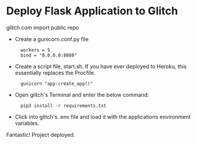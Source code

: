 # Deploy Flask Application to Glitch #

glitch.com
import public repo

- Create a gunicorn.conf.py file

        workers = 5
        bind = "0.0.0.0:8080"


- Create a script file, start.sh. If you have ever deployed to Heroku, this essentially replaces the Procfile.

        gunicorn "app:create_app()"

- Open glitch's Terminal and enter the below command:

        pip3 install -r requirements.txt

- Click into glitch's .env file and load it with the applications environment variables.

Fantastic! Project deployed.